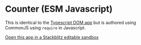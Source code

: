 # Counter (ESM Javascript)

This is identical to the [Typescript DOM app](https://github.com/cefn/watchable/tree/main/apps/counter-dom-ts) but is authored using CommonJS using `require` in Javascript.

[Open this app in a Stackblitz editable sandbox](https://stackblitz.com/github/cefn/watchable/tree/main/apps/counter-dom-commonjs?file=src/main.js)
